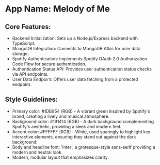 # **App Name**: Melody of Me

## Core Features:

- Backend Initialization: Sets up a Node.js/Express backend with TypeScript.
- MongoDB Integration: Connects to MongoDB Atlas for user data storage.
- Spotify Authentication: Implements Spotify OAuth 2.0 Authorization Code Flow for secure authentication.
- Authentication Status API: Provides user authentication status checks via API endpoints.
- User Data Endpoint: Offers user data fetching from a protected endpoint.

## Style Guidelines:

- Primary color: #1DB954 (RGB) - A vibrant green inspired by Spotify's brand, creating a lively and musical atmosphere.
- Background color: #191414 (RGB) - A dark background complementing Spotify's aesthetic, providing a sleek and modern feel.
- Accent color: #FFFFFF (RGB) - White, used sparingly to highlight key interactive elements, ensuring they stand out against the dark background.
- Body and headline font: 'Inter', a grotesque-style sans-serif providing a modern and neutral look.
- Modern, modular layout that emphasizes clarity.